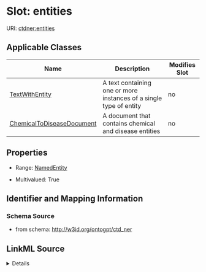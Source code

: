 

# Slot: entities

URI: [ctdner:entities](http://w3id.org/ontogpt/ctd_nerentities)



<!-- no inheritance hierarchy -->





## Applicable Classes

| Name | Description | Modifies Slot |
| --- | --- | --- |
| [TextWithEntity](TextWithEntity.md) | A text containing one or more instances of a single type of entity |  no  |
| [ChemicalToDiseaseDocument](ChemicalToDiseaseDocument.md) | A document that contains chemical and disease entities |  no  |







## Properties

* Range: [NamedEntity](NamedEntity.md)

* Multivalued: True





## Identifier and Mapping Information







### Schema Source


* from schema: http://w3id.org/ontogpt/ctd_ner




## LinkML Source

<details>
```yaml
name: entities
from_schema: http://w3id.org/ontogpt/ctd_ner
rank: 1000
multivalued: true
alias: entities
owner: TextWithEntity
domain_of:
- TextWithEntity
range: NamedEntity

```
</details>